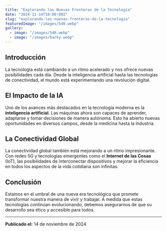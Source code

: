 ```yaml
---
title: "Explorando las Nuevas Fronteras de la Tecnología"
date: "2024-11-14T10:00:00Z"
slug: "explorando-las-nuevas-fronteras-de-la-tecnologia"
featuredImage: "/images/540.webp"
gallery:
  - image: "/images/540.webp"
  - image: "/images/backy.webp"
---
```


## Introducción

La tecnología está cambiando a un ritmo acelerado y nos ofrece nuevas posibilidades cada día. Desde la inteligencia artificial hasta las tecnologías de conectividad, el mundo está experimentando una revolución digital.

## El Impacto de la IA

Uno de los avances más destacados en la tecnología moderna es la **inteligencia artificial**. Las máquinas ahora son capaces de aprender, adaptarse y tomar decisiones de manera autónoma. Esto ha abierto nuevas oportunidades en diversos campos, desde la medicina hasta la industria.

## La Conectividad Global

La conectividad global también está mejorando a un ritmo impresionante. Con redes 5G y tecnologías emergentes como el **Internet de las Cosas** (IoT), las posibilidades de interconectar dispositivos y mejorar la eficiencia en todos los aspectos de la vida cotidiana son infinitas.

## Conclusión

Estamos en el umbral de una nueva era tecnológica que promete transformar nuestra manera de vivir y trabajar. A medida que estas tecnologías continúan evolucionando, debemos asegurarnos de que su desarrollo sea ético y accesible para todos.

---

**Publicado el:** 14 de noviembre de 2024
